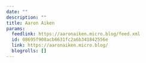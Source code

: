 ```yaml
---
date: ""
description: ""
title: Aaron Aiken
params:
  feedlink: https://aaronaiken.micro.blog/feed.xml
  id: 08695f908acb6631fc2a6b341842556e
  link: https://aaronaiken.micro.blog/
  blogrolls: []
---
```

